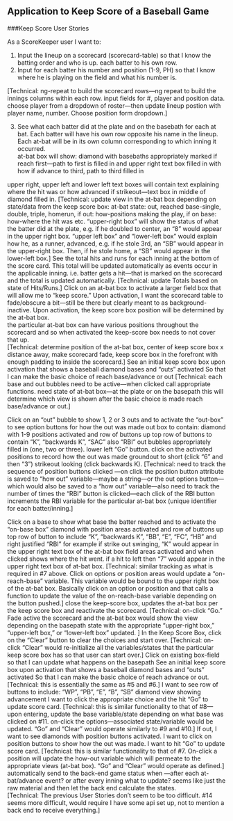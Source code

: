 ## Application to Keep Score of a Baseball Game

###Keep Score User Stories

As a ScoreKeeper user I want to:
1.  Input the lineup on a scorecard (scorecard-table) so that I know the batting order and who is up.
each batter to his own row.
2.  Input for each batter his number and position (1-9, PH) so that I know where he is playing on the field and what his number is.

[Technical:  ng-repeat to build the scorecard rows—ng repeat to build the innings columns within each row.  input fields for #, player and position data.  choose player from a dropdown of roster—then update lineup postion with player name, number.  Choose position form dropdown.]

3.  See what each batter did at the plate and on the basebath for each at bat.
        Each batter will have his own row opposite his name in the lineup.
        Each at-bat will be in its own column corresponding to which inning it occurred.  
at-bat box will show:
diamond with basebaths appropriately marked
if reach first—path to first is filled in and upper right text box filled in with how
if advance to third, path to third filled in

upper right, upper left and lower left text boxes will contain text explaining where the hit was or how advanced
if strikeout—text box in middle of diamond filled in.
[Technical:  update view in the at-bat box depending on state/data from the keep score box:  at-bat state:  out, reached base-single, double, triple, homerun, if out:  how-positions making the play, if on base:  how-where the hit was etc.  “upper-right box” will show the status of what the batter did at the plate, e.g. if he doubled to center, an “8” would appear in the upper right box.  “upper left box” and “lower-left box” would explain how he, as a runner, advanced, e.g. if he stole 3rd, an “SB” would appear in the upper-right box.  Then, if he stole home, a “SB” would appear in the lower-left box.]
See the total hits and runs for each inning at the bottom of the score card.
This total will be updated automatically as events occur in the applicable inning.
i.e.  batter gets a hit—that is marked on the scorecard and the total is updated automatically.
[Technical:  update Totals based on state of Hits/Runs.]
Click on an at-bat box to activate a larger field box that will allow me to “keep score.”
Upon activation, I want the scorecard table to fade/obscure a bit—still be there but clearly meant to as background-inactive.
Upon activation, the keep score box position will be determined by the at-bat box.  
the particular at-bat box can have various positions throughout the scorecard and so when activated the keep-score box needs to not cover that up.  
[Technical:  determine position of the at-bat box, center of keep score box x distance away, make scorecard fade, keep score box in the forefront with enough padding to inside the scorecard.]
See an initial keep score box upon activation that shows a baseball diamond
bases and “outs” activated
So that I can make the basic choice of reach base/advance or out
[Technical:  each base and out bubbles need to be active—when clicked call appropriate functions.  need state of at-bat box—at the plate or on the basepath this will determine which view is shown after the basic choice is made reach base/advance or out.]

Click on an “out” bubble to show 1, 2 or 3 outs and to activate the “out-box”
to see option buttons for how the out was made
out box to contain:
diamond with 1-9 positions activated and row of buttons up top
row of buttons to contain
“K”, “backwards K”, “SAC”   also “RBI”
out bubbles appropriately filled in (one, two or three).
lower left “Go” button.
click on the activated positions to record how the out was made
groundout to short (click “6” and then “3”)
strikeout looking (click backwards K).
[Technical: need to track the sequence of position buttons clicked —on click the position button attribute is saved to “how out” variable—maybe a string—or the out options button—which would also be saved to a “how out” variable—also need to track the number of times the “RBI” button is clicked—each click of the RBI button increments the RBI variable for the particular at-bat box (unique identifier for each batter/inning.]

Click on a base to show what base the batter reached and to activate the “on-base box”
diamond with position areas activated and row of buttons up top
row of button to include
“K”, “backwards K”, “BB”, “E”, “FC”, “HB” and right justified “RBI”
for example if strike out swinging, “K” would appear in the upper right text box of the at-bat box
field areas activated and when clicked shows where the hit went.
if a hit to left then “7” would appear in the upper right text box of at-bat box.
[Technical:  similar tracking as what is required in #7 above.  Click on options or position areas would update a “on-reach-base” variable.  This variable would be bound to the upper right box of the at-bat box.  Basically click on an option or position and that calls a function to update the value of the on-reach-base variable depending on the button pushed.]
close the keep-score box, updates the at-bat box per the keep score box and reactivate the scorecard.
[Technical:  on-click “Go.”  Fade active the scorecard and the at-bat box would show the view depending on the basepath state with the appropriate “upper-right box,” “upper-left box,” or “lower-left box” updated. ]
In the Keep Score Box, click on the “Clear” button to clear the choices and start over.
[Technical:  on-click “Clear” would re-initialize all the variables/states that the particular keep score box has so that user can start over.]
Click on existing box-field so that I can update what happens on the basepath
See an initial keep score box upon activation that shows a baseball diamond
bases and “outs” activated
So that I can make the basic choice of reach advance or out.
[Technical:  this is essentially the same as #5 and #6.]
I want to see row of buttons to include:
“WP”, “PB”, “E”, “B”, “SB”
diamond view showing advancement
I want to click the appropriate choice and the hit “Go” to update score card.
[Technical:  this is similar functionality to that of #8—upon entering, update the base variable/state depending on what base was clicked on #11.  on-click the options—associated state/variable would be updated.  “Go” and “Clear” would operate similarly to #9 and #10.]
 If out,
I want to see diamonds with position buttons activated.
I want to click on position buttons to show how the out was made.
I want to hit “Go” to update score card.
[Technical:  this is similar functionality to that of #7.  On-click a position will update the how-out variable which will permeate to the appropriate views (at-bat box).  “Go” and “Clear” would operate as defined.]
automatically send to the back-end game status
when —after each at-bat/advance event?  or after every inning
what to update?  seems like just the raw material and then let the back end calculate the states.  
[Technical:  The previous User Stories don’t seem to be too difficult.  #14 seems more difficult, would require I have some api set up, not to mention a back end to receive everything.]